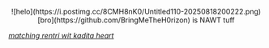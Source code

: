 <p align="center">
![helo](https://i.postimg.cc/8CMH8nK0/Untitled110-20250818200222.png)
[bro](https://github.com/BringMeTheH0rizon) is NAWT tuff

*[matching rentri wit kadita heart](https://rentry.co/Lazuryth)*
</p>
